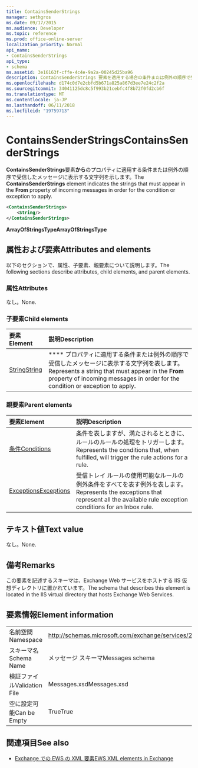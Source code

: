 ```yaml
---
title: ContainsSenderStrings
manager: sethgros
ms.date: 09/17/2015
ms.audience: Developer
ms.topic: reference
ms.prod: office-online-server
localization_priority: Normal
api_name:
- ContainsSenderStrings
api_type:
- schema
ms.assetid: 3e16163f-cffe-4c4e-9a2a-00245d25ba96
description: ContainsSenderStrings 要素を適用する場合の条件または例外の順序で受信メッセージの From プロパティ内に表示する文字列を示します。
ms.openlocfilehash: d174c0d7e2cbfd5b671a825a867d3ee7e24c2f2a
ms.sourcegitcommit: 34041125dc8c5f993b21cebfc4f8b72f0fd2cb6f
ms.translationtype: MT
ms.contentlocale: ja-JP
ms.lasthandoff: 06/11/2018
ms.locfileid: "19759713"
---
```

# <a name="containssenderstrings"></a><span data-ttu-id="7cbe0-103">ContainsSenderStrings</span><span class="sxs-lookup"><span data-stu-id="7cbe0-103">ContainsSenderStrings</span></span>

<span data-ttu-id="7cbe0-104">**ContainsSenderStrings**要素**から**のプロパティに適用する条件または例外の順序で受信したメッセージに表示する文字列を示します。</span><span class="sxs-lookup"><span data-stu-id="7cbe0-104">The **ContainsSenderStrings** element indicates the strings that must appear in the **From** property of incoming messages in order for the condition or exception to apply.</span></span> 
  
```XML
<ContainsSenderStrings>
    <String/>
</ContainsSenderStrings>
```

 <span data-ttu-id="7cbe0-105">**ArrayOfStringsType**</span><span class="sxs-lookup"><span data-stu-id="7cbe0-105">**ArrayOfStringsType**</span></span>
## <a name="attributes-and-elements"></a><span data-ttu-id="7cbe0-106">属性および要素</span><span class="sxs-lookup"><span data-stu-id="7cbe0-106">Attributes and elements</span></span>

<span data-ttu-id="7cbe0-107">以下のセクションで、属性、子要素、親要素について説明します。</span><span class="sxs-lookup"><span data-stu-id="7cbe0-107">The following sections describe attributes, child elements, and parent elements.</span></span>
  
### <a name="attributes"></a><span data-ttu-id="7cbe0-108">属性</span><span class="sxs-lookup"><span data-stu-id="7cbe0-108">Attributes</span></span>

<span data-ttu-id="7cbe0-109">なし。</span><span class="sxs-lookup"><span data-stu-id="7cbe0-109">None.</span></span>
  
### <a name="child-elements"></a><span data-ttu-id="7cbe0-110">子要素</span><span class="sxs-lookup"><span data-stu-id="7cbe0-110">Child elements</span></span>

|<span data-ttu-id="7cbe0-111">**要素**</span><span class="sxs-lookup"><span data-stu-id="7cbe0-111">**Element**</span></span>|<span data-ttu-id="7cbe0-112">**説明**</span><span class="sxs-lookup"><span data-stu-id="7cbe0-112">**Description**</span></span>|
|:-----|:-----|
|[<span data-ttu-id="7cbe0-113">String</span><span class="sxs-lookup"><span data-stu-id="7cbe0-113">String</span></span>](string.md) <br/> |<span data-ttu-id="7cbe0-114">**** プロパティに適用する条件または例外の順序で受信したメッセージに表示する文字列を表します。</span><span class="sxs-lookup"><span data-stu-id="7cbe0-114">Represents a string that must appear in the **From** property of incoming messages in order for the condition or exception to apply.</span></span>  <br/> |
   
### <a name="parent-elements"></a><span data-ttu-id="7cbe0-115">親要素</span><span class="sxs-lookup"><span data-stu-id="7cbe0-115">Parent elements</span></span>

|<span data-ttu-id="7cbe0-116">**要素**</span><span class="sxs-lookup"><span data-stu-id="7cbe0-116">**Element**</span></span>|<span data-ttu-id="7cbe0-117">**説明**</span><span class="sxs-lookup"><span data-stu-id="7cbe0-117">**Description**</span></span>|
|:-----|:-----|
|[<span data-ttu-id="7cbe0-118">条件</span><span class="sxs-lookup"><span data-stu-id="7cbe0-118">Conditions</span></span>](conditions.md) <br/> |<span data-ttu-id="7cbe0-119">条件を表しますが、満たされるとときに、ルールのルールの処理をトリガーします。</span><span class="sxs-lookup"><span data-stu-id="7cbe0-119">Represents the conditions that, when fulfilled, will trigger the rule actions for a rule.</span></span>  <br/> |
|[<span data-ttu-id="7cbe0-120">Exceptions</span><span class="sxs-lookup"><span data-stu-id="7cbe0-120">Exceptions</span></span>](exceptions.md) <br/> |<span data-ttu-id="7cbe0-121">受信トレイ ルールの使用可能なルールの例外条件をすべてを表す例外を表します。</span><span class="sxs-lookup"><span data-stu-id="7cbe0-121">Represents the exceptions that represent all the available rule exception conditions for an Inbox rule.</span></span>  <br/> |
   
## <a name="text-value"></a><span data-ttu-id="7cbe0-122">テキスト値</span><span class="sxs-lookup"><span data-stu-id="7cbe0-122">Text value</span></span>

<span data-ttu-id="7cbe0-123">なし。</span><span class="sxs-lookup"><span data-stu-id="7cbe0-123">None.</span></span>
  
## <a name="remarks"></a><span data-ttu-id="7cbe0-124">備考</span><span class="sxs-lookup"><span data-stu-id="7cbe0-124">Remarks</span></span>

<span data-ttu-id="7cbe0-125">この要素を記述するスキーマは、Exchange Web サービスをホストする IIS 仮想ディレクトリに置かれています。</span><span class="sxs-lookup"><span data-stu-id="7cbe0-125">The schema that describes this element is located in the IIS virtual directory that hosts Exchange Web Services.</span></span>
  
## <a name="element-information"></a><span data-ttu-id="7cbe0-126">要素情報</span><span class="sxs-lookup"><span data-stu-id="7cbe0-126">Element information</span></span>

|||
|:-----|:-----|
|<span data-ttu-id="7cbe0-127">名前空間</span><span class="sxs-lookup"><span data-stu-id="7cbe0-127">Namespace</span></span>  <br/> |http://schemas.microsoft.com/exchange/services/2006/messages  <br/> |
|<span data-ttu-id="7cbe0-128">スキーマ名</span><span class="sxs-lookup"><span data-stu-id="7cbe0-128">Schema Name</span></span>  <br/> |<span data-ttu-id="7cbe0-129">メッセージ スキーマ</span><span class="sxs-lookup"><span data-stu-id="7cbe0-129">Messages schema</span></span>  <br/> |
|<span data-ttu-id="7cbe0-130">検証ファイル</span><span class="sxs-lookup"><span data-stu-id="7cbe0-130">Validation File</span></span>  <br/> |<span data-ttu-id="7cbe0-131">Messages.xsd</span><span class="sxs-lookup"><span data-stu-id="7cbe0-131">Messages.xsd</span></span>  <br/> |
|<span data-ttu-id="7cbe0-132">空に設定可能</span><span class="sxs-lookup"><span data-stu-id="7cbe0-132">Can be Empty</span></span>  <br/> |<span data-ttu-id="7cbe0-133">True</span><span class="sxs-lookup"><span data-stu-id="7cbe0-133">True</span></span>  <br/> |
   
## <a name="see-also"></a><span data-ttu-id="7cbe0-134">関連項目</span><span class="sxs-lookup"><span data-stu-id="7cbe0-134">See also</span></span>



- [<span data-ttu-id="7cbe0-135">Exchange での EWS の XML 要素</span><span class="sxs-lookup"><span data-stu-id="7cbe0-135">EWS XML elements in Exchange</span></span>](ews-xml-elements-in-exchange.md)

